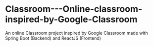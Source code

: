 # Classroom---Online-classroom-inspired-by-Google-Classroom
An online Classroom project inspired by Google Classroom made with Spring Boot (Backend) and ReactJS (Frontend)
